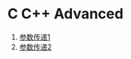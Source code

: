 # C C++ Advanced
1. [参数传递1](https://samona-omo.github.io/C_C++_Advanced/参数传递1.html)
2. [参数传递2](https://samona-omo.github.io/C_C++_Advanced/参数传递2.html)
